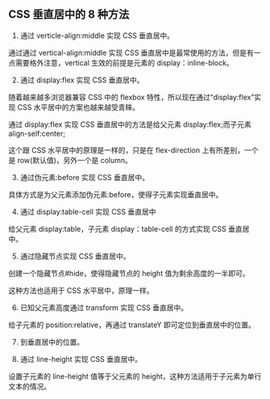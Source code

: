 ## CSS 垂直居中的 8 种方法

1.  通过 verticle-align:middle 实现 CSS 垂直居中。

通过通过 vertical-align:middle 实现 CSS 垂直居中是最常使用的方法，但是有一点需要格外注意，vertical 生效的前提是元素的 display：inline-block。

2. 通过 display:flex 实现 CSS 垂直居中。

随着越来越多浏览器兼容 CSS 中的 flexbox 特性，所以现在通过“display:flex”实现 CSS 水平居中的方案也越来越受青睐。

通过 display:flex 实现 CSS 垂直居中的方法是给父元素 display:flex;而子元素 align-self:center;

这个跟 CSS 水平居中的原理是一样的，只是在 flex-direction 上有所差别，一个是 row(默认值)，另外一个是 column。

3. 通过伪元素:before 实现 CSS 垂直居中。

具体方式是为父元素添加伪元素:before，使得子元素实现垂直居中。

4. 通过 display:table-cell 实现 CSS 垂直居中

给父元素 display:table，子元素 display：table-cell 的方式实现 CSS 垂直居中。

5. 通过隐藏节点实现 CSS 垂直居中。

创建一个隐藏节点#hide，使得隐藏节点的 height 值为剩余高度的一半即可。

这种方法也适用于 CSS 水平居中，原理一样。

6. 已知父元素高度通过 transform 实现 CSS 垂直居中。

给子元素的 position:relative，再通过 translateY 即可定位到垂直居中的位置。

7. 到垂直居中的位置。

8. 通过 line-height 实现 CSS 垂直居中。

设置子元素的 line-height 值等于父元素的 height，这种方法适用于子元素为单行文本的情况。
